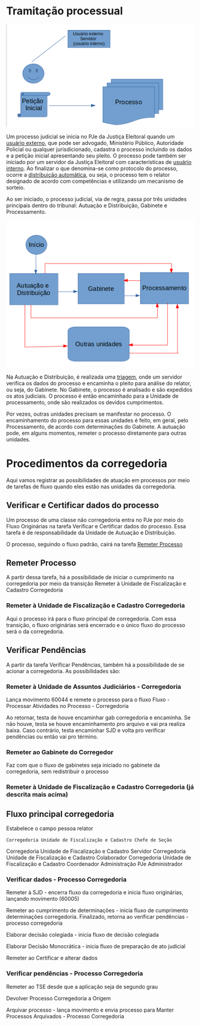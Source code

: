 # Tramitação processual

![Início](img/fluxo1.png)

Um processo judicial se inicia no PJe da Justiça Eleitoral quando um [usuário externo](http://www.pje.jus.br/wiki/index.php/Regras_de_neg%C3%B3cio#RN277), que pode ser advogado, Ministério Público, Autoridade Policial ou qualquer jurisdicionado, cadastra o processo incluindo os dados e a petição inicial apresentando seu pleito. O processo pode também ser iniciado por um servidor da Justiça Eleitoral com características de [usuário interno](http://www.pje.jus.br/wiki/index.php/Regras_de_neg%C3%B3cio#RN394). Ao finalizar o que denomina-se como protocolo do processo, ocorre a [distribuição automática](http://www.pje.jus.br/wiki/index.php/Distribui%C3%A7%C3%A3o), ou seja, o processo tem o relator designado de acordo com competências e utilizando um mecanismo de sorteio.

Ao ser iniciado, o processo judicial, via de regra, passa por três unidades principais dentro do tribunal: Autuação e Distribuição, Gabinete e Processamento.

![Tramitação padrão](img/fluxo2.png)

Na Autuação e Distribuição, é realizada uma [triagem](corregedoria.md#verificar-e-certificar-dados-do-processo), onde um servidor verifica os dados do processo e encaminha o pleito para análise do relator, ou seja, do Gabinete. No Gabinete, o processo é analisado e são expedidos os atos judiciais. O processo é então encaminhado para a Unidade de processamento, onde são realizados os devidos cumprimentos. 

Por vezes, outras unidades precisam se manifestar no processo. O encaminhamento do processo para essas unidades é feito, em geral, pelo Processamento, de acordo com determinações do Gabinete. A autuação pode, em alguns momentos, remeter o processo diretamente para outras unidades. 


# Procedimentos da corregedoria

Aqui vamos registrar as possibilidades de atuação em processos por meio de tarefas de fluxo quando eles estão nas unidades da corregedoria. 

## Verificar e Certificar dados do processo

Um processo de uma classe não corregedoria entra no PJe por meio do Fluxo Originárias na tarefa Verificar e Certificar dados do processo. Essa tarefa é de responsabilidade da Unidade de Autuação e Distribuição.

O processo, seguindo o fluxo padrão, cairá na tarefa [Remeter Processo](corregedoria.md#remeter-processo)

## Remeter Processo

A partir dessa tarefa, há a possibilidade de iniciar o cumprimento na corregedoria por meio da transição Remeter à Unidade de Fiscalização e Cadastro Corregedoria

### Remeter à Unidade de Fiscalização e Cadastro Corregedoria

Aqui o processo irá para o fluxo principal de corregedoria. Com essa transição, o fluxo originárias será encerrado e o único fluxo do processo será o da corregedoria.

## Verificar Pendências

A partir da tarefa Verificar Pendências, também há a possibilidade de se acionar a corregedoria. As possibilidades são:


### Remeter à Unidade de Assuntos Judiciários - Corregedoria

Lança movimento 60044 e remete o processo para o fluxo Fluxo - Processar Atividades no Processo - Corregedoria

Ao retornar, testa de houve encaminhar gab corregedoria e encaminha. Se não houve, testa se houve encaminhamento pro arquivo e vai pra realiza baixa. Caso contrário, testa encaminhar SJD e volta pro verificar pendências ou então vai pro término. 


### Remeter ao Gabinete do Corregedor

Faz com que o fluxo de gabinetes seja iniciado no gabinete da corregedoria, sem redistribuir o processo


### Remeter à Unidade de Fiscalização e Cadastro Corregedoria (já descrita mais acima)

## Fluxo principal corregedoria

Estabelece o campo pessoa relator

	Corregedoria Unidade de Fiscalização e Cadastro	Chefe de Seção
Corregedoria Unidade de Fiscalização e Cadastro	Servidor
Corregedoria Unidade de Fiscalização e Cadastro	Colaborador
Corregedoria Unidade de Fiscalização e Cadastro	Coordenador
Administração PJe	Administrador

### Verificar dados - Processo Corregedoria

Remeter à SJD - encerra fluxo da corregedoria e inicia fluxo originárias, lançando movimento (60005)

Remeter ao cumprimento de determinações - inicia fluxo de cumprimento determinações corregedoria. Finalizado, retorna ao verificar pendências - processo corregedoria

Elaborar decisão colegiada - inicia fluxo de decisão colegiada

Elaborar Decisão Monocrática - inicia fluxo de preparação de ato judicial

Remeter ao Certificar e alterar dados

### Verificar pendências - Processo Corregedoria

Remeter ao TSE desde que a aplicação seja de segundo grau

Devolver Processo Corregedoria a Origem

Arquivar processo - lança movimento e envia processo para  Manter Processos Arquivados - Processo Corregedoria
